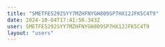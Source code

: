 ```yaml
---
title: "SMETFE5292SYY7MZHFNYGH809SP7HX12JFK5C4T9"
date: 2024-10-04T17:41:56.343Z
user: SMETFE5292SYY7MZHFNYGH809SP7HX12JFK5C4T9
layout: "users"
---
```

    